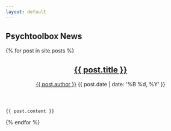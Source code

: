 ```yaml
---
layout: default
---
```


Psychtoolbox News
-----------------

{% for post in site.posts %}
<article class="post">
    <header>
      <h1><a href="{{ post.url }}">{{ post.title }}</a></h1>
      <p>
        <a href="http://github.com/{{ post.author }}" class="author">{{ post.author }}</a>
        <time datetime="{{ post.date | date_to_xmlschema }}">{{ post.date | date: '%B %d, %Y' }}</time>
      </p>
    </header>

    {{ post.content }}

</article>
{% endfor %}
